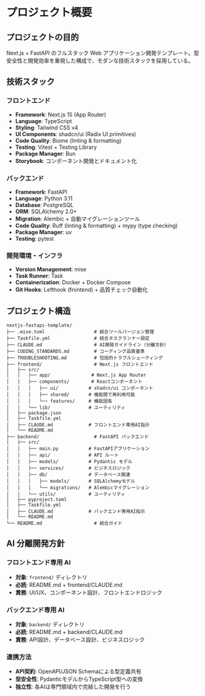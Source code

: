 # プロジェクト概要

## プロジェクトの目的
Next.js + FastAPI のフルスタック Web アプリケーション開発テンプレート。型安全性と開発効率を重視した構成で、モダンな技術スタックを採用している。

## 技術スタック

### フロントエンド
- **Framework**: Next.js 15 (App Router)
- **Language**: TypeScript
- **Styling**: Tailwind CSS v4
- **UI Components**: shadcn/ui (Radix UI primitives)
- **Code Quality**: Biome (linting & formatting)
- **Testing**: Vitest + Testing Library
- **Package Manager**: Bun
- **Storybook**: コンポーネント開発とドキュメント化

### バックエンド
- **Framework**: FastAPI
- **Language**: Python 3.11
- **Database**: PostgreSQL
- **ORM**: SQLAlchemy 2.0+
- **Migration**: Alembic + 自動マイグレーションツール
- **Code Quality**: Ruff (linting & formatting) + mypy (type checking)
- **Package Manager**: uv
- **Testing**: pytest

### 開発環境・インフラ
- **Version Management**: mise
- **Task Runner**: Task
- **Containerization**: Docker + Docker Compose
- **Git Hooks**: Lefthook (frontend) + 品質チェック自動化

## プロジェクト構造

```
nextjs-fastapi-template/
├── .mise.toml                  # 統合ツールバージョン管理
├── Taskfile.yml                # 統合タスクランナー設定
├── CLAUDE.md                   # AI開発ガイドライン（分離方針）
├── CODING_STANDARDS.md         # コーディング品質基準
├── TROUBLESHOOTING.md          # 包括的トラブルシューティング
├── frontend/                   # Next.js フロントエンド
│   ├── src/
│   │   ├── app/               # Next.js App Router
│   │   ├── components/        # Reactコンポーネント
│   │   │   ├── ui/           # shadcn/ui コンポーネント
│   │   │   ├── shared/       # 機能間で再利用可能
│   │   │   └── features/     # 機能固有
│   │   └── lib/              # ユーティリティ
│   ├── package.json
│   ├── Taskfile.yml
│   ├── CLAUDE.md             # フロントエンド専用AI指示
│   └── README.md
├── backend/                    # FastAPI バックエンド
│   ├── src/
│   │   ├── main.py           # FastAPIアプリケーション
│   │   ├── api/              # API ルート
│   │   ├── models/           # Pydantic モデル
│   │   ├── services/         # ビジネスロジック
│   │   ├── db/               # データベース関連
│   │   │   ├── models/       # SQLAlchemyモデル
│   │   │   └── migrations/   # Alembicマイグレーション
│   │   └── utils/            # ユーティリティ
│   ├── pyproject.toml
│   ├── Taskfile.yml
│   ├── CLAUDE.md             # バックエンド専用AI指示
│   └── README.md
└── README.md                   # 統合ガイド
```

## AI 分離開発方針

### フロントエンド専用 AI
- **対象**: `frontend/` ディレクトリ
- **必読**: README.md + frontend/CLAUDE.md
- **責務**: UI/UX、コンポーネント設計、フロントエンドロジック

### バックエンド専用 AI
- **対象**: `backend/` ディレクトリ
- **必読**: README.md + backend/CLAUDE.md
- **責務**: API設計、データベース設計、ビジネスロジック

### 連携方法
- **API契約**: OpenAPI/JSON Schemaによる型定義共有
- **型安全性**: PydanticモデルからTypeScript型への変換
- **独立性**: 各AIは専門領域内で完結した開発を行う
